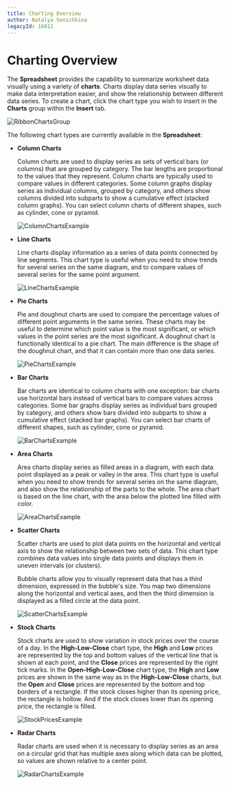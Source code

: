 ```yaml
---
title: Charting Overview
author: Natalya Senichkina
legacyId: 16811
---
```

# Charting Overview
The **Spreadsheet** provides the capability to summarize worksheet data visually using a variety of **charts**. Charts display data series visually to make data interpretation easier, and show the relationship between different data series. To create a chart, click the chart type you wish to insert in the **Charts** group within the **Insert** tab.

![RibbonChartsGroup](../../../images/img21977.png)

The following chart types are currently available in the **Spreadsheet**:
* **Column Charts**
	
	Column charts are used to display series as sets of vertical bars (or columns) that are grouped by category. The bar lengths are proportional to the values that they represent. Column charts are typically used to compare values in different categories. Some column graphs display series as individual columns, grouped by category, and others show columns divided into subparts to show a cumulative effect (stacked column graphs). You can select column charts of different shapes, such as cylinder, cone or pyramid.
	
	![ColumnChartsExample](../../../images/img22004.png)
* **Line Charts**
	
	Line charts display information as a series of data points connected by line segments. This chart type is useful when you need to show trends for several series on the same diagram, and to compare values of several series for the same point argument.
	
	![LineChartsExample](../../../images/img22001.png)
* **Pie Charts**
	
	Pie and doughnut charts are used to compare the percentage values of different point arguments in the same series. These charts may be useful to determine which point value is the most significant, or which values in the point series are the most significant. A doughnut chart is functionally identical to a pie chart. The main difference is the shape of the doughnut chart, and that it can contain more than one data series.
	
	![PieChartsExample](../../../images/img22002.png)
* **Bar Charts**
	
	Bar charts are identical to column charts with one exception: bar charts use horizontal bars instead of vertical bars to compare values across categories. Some bar graphs display series as individual bars grouped by category, and others show bars divided into subparts to show a cumulative effect (stacked bar graphs). You can select bar charts of different shapes, such as cylinder, cone or pyramid.
	
	![BarChartsExample](../../../images/img22003.png)
* **Area Charts**
	
	Area charts display series as filled areas in a diagram, with each data point displayed as a peak or valley in the area. This chart type is useful when you need to show trends for several series on the same diagram, and also show the relationship of the parts to the whole. The area chart is based on the line chart, with the area below the plotted line filled with color.
	
	![AreaChartsExample](../../../images/img22005.png)
* **Scatter Charts**
	
	Scatter charts are used to plot data points on the horizontal and vertical axis to show the relationship between two sets of data. This chart type combines data values into single data points and displays them in uneven intervals (or clusters).
	
	Bubble charts allow you to visually represent data that has a third dimension, expressed in the bubble's size. You map two dimensions along the horizontal and vertical axes, and then the third dimension is displayed as a filled circle at the data point.
	
	![ScatterChartsExample](../../../images/img22007.png)
* **Stock Charts**
	
	Stock charts are used to show variation in stock prices over the course of a day. In the **High-Low-Close** chart type, the **High** and **Low** prices are represented by the top and bottom values of the vertical line that is shown at each point, and the **Close** prices are represented by the right tick marks. In the **Open-High-Low-Close** chart type, the **High** and **Low** prices are shown in the same way as in the **High-Low-Close** charts, but the **Open** and **Close** prices are represented by the bottom and top borders of a rectangle. If the stock closes higher than its opening price, the rectangle is hollow. And if the stock closes lower than its opening price, the rectangle is filled.
	
	![StockPricesExample](../../../images/img22006.png)
* **Radar Charts**
	
	Radar charts are used when it is necessary to display series as an area on a circular grid that has multiple axes along which data can be plotted, so values are shown relative to a center point.
	
	![RadarChartsExample](../../../images/img22000.png)